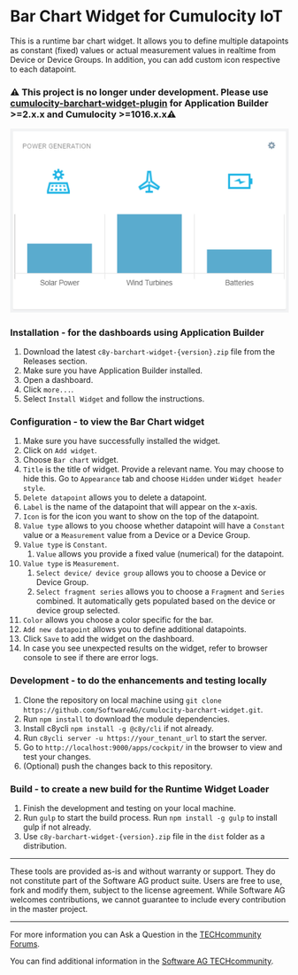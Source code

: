 # Bar Chart Widget for Cumulocity IoT

This is a runtime bar chart widget. It allows you to define multiple datapoints as constant (fixed) values or actual measurement values in realtime from Device or Device Groups. In addition, you can add custom icon respective to each datapoint.


### ⚠️ This project is no longer under development. Please use [cumulocity-barchart-widget-plugin](https://github.com/SoftwareAG/cumulocity-barchart-widget-plugin) for Application Builder >=2.x.x and Cumulocity >=1016.x.x⚠️



![Preview](src/c8y-barchart-widget/assets/img-preview.png)

### Installation - for the dashboards using Application Builder
1. Download the latest `c8y-barchart-widget-{version}.zip` file from the Releases section.
2. Make sure you have Application Builder installed.
3. Open a dashboard.
4. Click `more...`.
5. Select `Install Widget` and follow the instructions.

### Configuration - to view the Bar Chart widget
1. Make sure you have successfully installed the widget.
2. Click on `Add widget`.
3. Choose `Bar chart` widget.
4. `Title` is the title of widget. Provide a relevant name. You may choose to hide this. Go to `Appearance` tab and choose `Hidden` under `Widget header style`.
5. `Delete datapoint` allows you to delete a datapoint.
6. `Label` is the name of the datapoint that will appear on the x-axis.
7. `Icon` is for the icon you want to show on the top of the datapoint.
8. `Value type` allows to you choose whether datapoint will have a `Constant` value or a `Measurement` value from a Device or a Device Group.
9. `Value type` is `Constant`.
    1. `Value` allows you provide a fixed value (numerical) for the datapoint.
10. `Value type` is `Measurement`.
    1. `Select device/ device group` allows you to choose a Device or Device Group.
    2. `Select fragment series` allows you to choose a `Fragment` and `Series` combined. It automatically gets populated based on the device or device group selected.
11. `Color` allows you choose a color specific for the bar.
12. `Add new datapoint` allows you to define additional datapoints.
13. Click `Save` to add the widget on the dashboard.
14. In case you see unexpected results on the widget, refer to browser console to see if there are error logs.

### Development - to do the enhancements and testing locally
1. Clone the repository on local machine using `git clone https://github.com/SoftwareAG/cumulocity-barchart-widget.git`.
2. Run `npm install` to download the module dependencies.
3. Install c8ycli `npm install -g @c8y/cli` if not already.
4. Run `c8ycli server -u https://your_tenant_url` to start the server.
5. Go to `http://localhost:9000/apps/cockpit/` in the browser to view and test your changes.
6. (Optional) push the changes back to this repository.

### Build - to create a new build for the Runtime Widget Loader
1. Finish the development and testing on your local machine.
2. Run `gulp` to start the build process. Run `npm install -g gulp` to install gulp if not already.
3. Use `c8y-barchart-widget-{version}.zip` file in the `dist` folder as a distribution.

------------------------------

These tools are provided as-is and without warranty or support. They do not constitute part of the Software AG product suite. Users are free to use, fork and modify them, subject to the license agreement. While Software AG welcomes contributions, we cannot guarantee to include every contribution in the master project.

------------------------------

For more information you can Ask a Question in the [TECHcommunity Forums](http://tech.forums.softwareag.com/techjforum/forums/list.page?product=cumulocity).
  
  
You can find additional information in the [Software AG TECHcommunity](http://techcommunity.softwareag.com/home/-/product/name/cumulocity).
